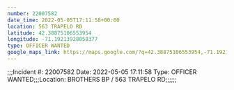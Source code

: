 ```yaml
---
number: 22007582
date_time: 2022-05-05T17:11:58+00:00
location: 563 TRAPELO RD
latitude: 42.38875106553954
longitude: -71.19213928058377
type: OFFICER WANTED
google_maps_link: https://maps.google.com/?q=42.38875106553954,-71.19213928058377
---
```


;;;Incident #: 22007582   Date: 2022-05-05 17:11:58   Type: OFFICER WANTED;;;Location: BROTHERS BP / 563 TRAPELO RD;;;;;;
